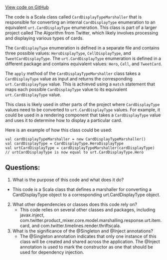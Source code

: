 [View code on GitHub](https://github.com/misbahsy/the-algorithm/product-mixer/core/src/main/scala/com/twitter/product_mixer/core/functional_component/marshaller/response/urt/item/card/CardDisplayTypeMarshaller.scala)

The code is a Scala class called `CardDisplayTypeMarshaller` that is responsible for converting an internal `CardDisplayType` enumeration to an equivalent `urt.CardDisplayType` enumeration. This class is part of a larger project called The Algorithm from Twitter, which likely involves processing and displaying various types of cards.

The `CardDisplayType` enumeration is defined in a separate file and contains three possible values: `HeroDisplayType`, `CellDisplayType`, and `TweetCardDisplayType`. The `urt.CardDisplayType` enumeration is defined in a different package and contains equivalent values: `Hero`, `Cell`, and `TweetCard`.

The `apply` method of the `CardDisplayTypeMarshaller` class takes a `CardDisplayType` value as input and returns the corresponding `urt.CardDisplayType` value. This is achieved using a `match` statement that maps each possible `CardDisplayType` value to its equivalent `urt.CardDisplayType` value.

This class is likely used in other parts of the project where `CardDisplayType` values need to be converted to `urt.CardDisplayType` values. For example, it could be used in a rendering component that takes a `CardDisplayType` value and uses it to determine how to display a particular card. 

Here is an example of how this class could be used:

```
val cardDisplayTypeMarshaller = new CardDisplayTypeMarshaller()
val cardDisplayType = CardDisplayType.HeroDisplayType
val urtCardDisplayType = cardDisplayTypeMarshaller(cardDisplayType)
// urtCardDisplayType is now equal to urt.CardDisplayType.Hero
```
## Questions: 
 1. What is the purpose of this code and what does it do?
   - This code is a Scala class that defines a marshaller for converting a CardDisplayType object to a corresponding urt.CardDisplayType object.
2. What other dependencies or classes does this code rely on?
   - This code relies on several other classes and packages, including javax.inject, com.twitter.product_mixer.core.model.marshalling.response.urt.item.card, and com.twitter.timelines.render.thriftscala.
3. What is the significance of the @Singleton and @Inject annotations?
   - The @Singleton annotation indicates that only one instance of this class will be created and shared across the application. The @Inject annotation is used to mark the constructor as one that should be used for dependency injection.